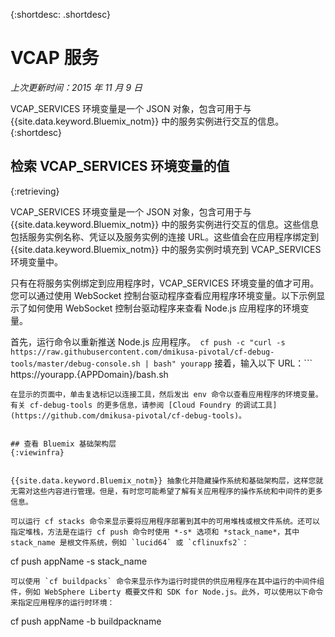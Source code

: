 
{:shortdesc: .shortdesc}

# VCAP 服务

*上次更新时间：2015 年 11 月 9 日*


VCAP_SERVICES 环境变量是一个 JSON 对象，包含可用于与 {{site.data.keyword.Bluemix_notm}} 中的服务实例进行交互的信息。{:shortdesc}


## 检索 VCAP_SERVICES 环境变量的值
{:retrieving}

VCAP_SERVICES 环境变量是一个 JSON 对象，包含可用于与 {{site.data.keyword.Bluemix_notm}} 中的服务实例进行交互的信息。这些信息包括服务实例名称、凭证以及服务实例的连接 URL。这些值会在应用程序绑定到 {{site.data.keyword.Bluemix_notm}} 中的服务实例时填充到 VCAP_SERVICES 环境变量中。

只有在将服务实例绑定到应用程序时，VCAP_SERVICES 环境变量的值才可用。您可以通过使用 WebSocket 控制台驱动程序查看应用程序环境变量。以下示例显示了如何使用 WebSocket 控制台驱动程序来查看 Node.js 应用程序的环境变量。

首先，运行命令以重新推送 Node.js 应用程序。```
cf push -c "curl -s https://raw.githubusercontent.com/dmikusa-pivotal/cf-debug-tools/master/debug-console.sh | bash" yourapp```
接着，输入以下 URL：```
https://yourapp.{APPDomain}/bash.sh
```
在显示的页面中，单击复选标记以连接工具，然后发出 env 命令以查看应用程序的环境变量。有关 cf-debug-tools 的更多信息，请参阅 [Cloud Foundry 的调试工具](https://github.com/dmikusa-pivotal/cf-debug-tools)。


## 查看 Bluemix 基础架构层
{:viewinfra}


{{site.data.keyword.Bluemix_notm}} 抽象化并隐藏操作系统和基础架构层，这样您就无需对这些内容进行管理。但是，有时您可能希望了解有关应用程序的操作系统和中间件的更多信息。

可以运行 cf stacks 命令来显示要将应用程序部署到其中的可用堆栈或根文件系统。还可以指定堆栈，方法是在运行 cf push 命令时使用 *-s* 选项和 *stack_name*，其中 stack_name 是根文件系统，例如 `lucid64` 或 `cflinuxfs2`：
```
cf push appName -s stack_name
```
可以使用 `cf buildpacks` 命令来显示作为运行时提供的供应用程序在其中运行的中间件组件，例如 WebSphere Liberty 概要文件和 SDK for Node.js。此外，可以使用以下命令来指定应用程序的运行时环境：
```
cf push appName -b buildpackname
```
